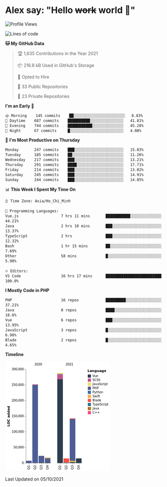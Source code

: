# Alex say: "Hello ~~work~~ world 🐾"

<!--START_SECTION:waka-->
![Profile Views](http://img.shields.io/badge/Profile%20Views-48-blue)

![Lines of code](https://img.shields.io/badge/From%20Hello%20World%20I%27ve%20Written-758828%20lines%20of%20code-blue)

**🐱 My GitHub Data** 

> 🏆 1,635 Contributions in the Year 2021
 > 
> 📦 216.8 kB Used in GitHub's Storage 
 > 
> 💼 Opted to Hire
 > 
> 📜 33 Public Repositories 
 > 
> 🔑 23 Private Repositories  
 > 
**I'm an Early 🐤** 

```text
🌞 Morning    145 commits    ██░░░░░░░░░░░░░░░░░░░░░░░   8.83% 
🌆 Daytime    687 commits    ██████████░░░░░░░░░░░░░░░   41.81% 
🌃 Evening    744 commits    ███████████░░░░░░░░░░░░░░   45.28% 
🌙 Night      67 commits     █░░░░░░░░░░░░░░░░░░░░░░░░   4.08%

```
📅 **I'm Most Productive on Thursday** 

```text
Monday       247 commits    ███░░░░░░░░░░░░░░░░░░░░░░   15.03% 
Tuesday      185 commits    ██░░░░░░░░░░░░░░░░░░░░░░░   11.26% 
Wednesday    217 commits    ███░░░░░░░░░░░░░░░░░░░░░░   13.21% 
Thursday     291 commits    ████░░░░░░░░░░░░░░░░░░░░░   17.71% 
Friday       214 commits    ███░░░░░░░░░░░░░░░░░░░░░░   13.02% 
Saturday     245 commits    ███░░░░░░░░░░░░░░░░░░░░░░   14.91% 
Sunday       244 commits    ███░░░░░░░░░░░░░░░░░░░░░░   14.85%

```


📊 **This Week I Spent My Time On** 

```text
⌚︎ Time Zone: Asia/Ho_Chi_Minh

💬 Programming Languages: 
Vue.js                   7 hrs 11 mins       ███████████░░░░░░░░░░░░░░   44.21% 
Java                     2 hrs 10 mins       ███░░░░░░░░░░░░░░░░░░░░░░   13.37% 
TypeScript               2 hrs               ███░░░░░░░░░░░░░░░░░░░░░░   12.32% 
Bash                     1 hr 15 mins        ██░░░░░░░░░░░░░░░░░░░░░░░   7.69% 
Other                    58 mins             █░░░░░░░░░░░░░░░░░░░░░░░░   5.98%

🔥 Editors: 
VS Code                  16 hrs 17 mins      █████████████████████████   100.0%

```

**I Mostly Code in PHP** 

```text
PHP                      16 repos            █████████░░░░░░░░░░░░░░░░   37.21% 
Java                     8 repos             ████░░░░░░░░░░░░░░░░░░░░░   18.6% 
Vue                      6 repos             ███░░░░░░░░░░░░░░░░░░░░░░   13.95% 
JavaScript               3 repos             █░░░░░░░░░░░░░░░░░░░░░░░░   6.98% 
Blade                    2 repos             █░░░░░░░░░░░░░░░░░░░░░░░░   4.65%

```


**Timeline**

![Chart not found](https://raw.githubusercontent.com/alexzvn/alexzvn/main/charts/bar_graph.png) 


 Last Updated on 05/10/2021
<!--END_SECTION:waka-->
